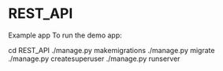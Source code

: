 # REST_API


Example app
To run the demo app:

cd REST_API
./manage.py makemigrations
./manage.py migrate
./manage.py createsuperuser
./manage.py runserver
